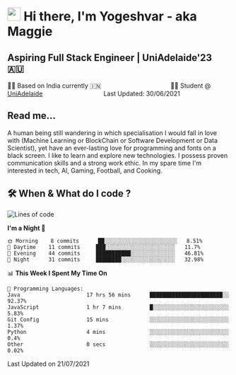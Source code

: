 <h1><img src="https://emojis.slackmojis.com/emojis/images/1531849430/4246/blob-sunglasses.gif?1531849430" width="30"/> Hi there, I'm Yogeshvar - aka Maggie</h1>

## Aspiring Full Stack Engineer | UniAdelaide'23 🇦🇺  
🏂🏻  Based on India currently 🇮🇳 &nbsp;&nbsp;&nbsp;&nbsp;&nbsp;&nbsp;&nbsp;&nbsp;&nbsp;&nbsp;&nbsp;&nbsp;&nbsp;&nbsp;&nbsp;&nbsp;&nbsp;&nbsp;&nbsp;&nbsp;&nbsp;&nbsp;&nbsp;&nbsp;&nbsp;&nbsp;&nbsp;&nbsp;&nbsp;&nbsp;&nbsp;&nbsp;&nbsp;&nbsp;&nbsp;&nbsp;&nbsp;&nbsp;&nbsp;👨‍💻 Student @ [UniAdelaide](https://www.adelaide.edu.au)   &nbsp;&nbsp;&nbsp;&nbsp;&nbsp;&nbsp;&nbsp;&nbsp;&nbsp;&nbsp;&nbsp;&nbsp;&nbsp;&nbsp;&nbsp;&nbsp;&nbsp;&nbsp;&nbsp;&nbsp;&nbsp;&nbsp;&nbsp;&nbsp;&nbsp;&nbsp;&nbsp;&nbsp;&nbsp;&nbsp;&nbsp;&nbsp; &nbsp;Last Updated: 30/06/2021

## Read me...

A human being still wandering in which specialisation I would fall in love with (Machine Learning or BlockChain or Software Development or Data Scientist), yet have an ever-lasting love for programming and fonts on a black screen. I like to learn and explore new technologies. I possess proven communication skills and a strong work ethic. In my spare time I'm interested in tech, AI, Gaming, Football, and Cooking.

## 🛠 When & What do I code ?  

<!--START_SECTION:waka-->
![Lines of code](https://img.shields.io/badge/From%20Hello%20World%20I%27ve%20Written-45948%20lines%20of%20code-blue)

**I'm a Night 🦉** 

```text
🌞 Morning    8 commits      ██░░░░░░░░░░░░░░░░░░░░░░░   8.51% 
🌆 Daytime    11 commits     ███░░░░░░░░░░░░░░░░░░░░░░   11.7% 
🌃 Evening    44 commits     ███████████░░░░░░░░░░░░░░   46.81% 
🌙 Night      31 commits     ████████░░░░░░░░░░░░░░░░░   32.98%

```


📊 **This Week I Spent My Time On** 

```text
💬 Programming Languages: 
Java                     17 hrs 56 mins      ███████████████████████░░   92.37% 
JavaScript               1 hr 7 mins         █░░░░░░░░░░░░░░░░░░░░░░░░   5.83% 
Git Config               15 mins             ░░░░░░░░░░░░░░░░░░░░░░░░░   1.37% 
Python                   4 mins              ░░░░░░░░░░░░░░░░░░░░░░░░░   0.4% 
Other                    0 secs              ░░░░░░░░░░░░░░░░░░░░░░░░░   0.02%

```


 Last Updated on 21/07/2021
<!--END_SECTION:waka-->
